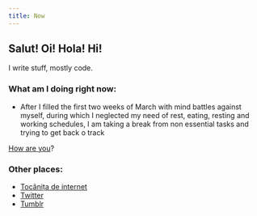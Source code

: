 ```yaml
---
title: Now
---
```


## Salut! Oi! Hola! Hi!

I write stuff, mostly code.

### What am I doing right **now**:

- After I filled the first two weeks of March with mind battles against myself, during which I neglected my need of rest, eating, resting and working schedules, I am taking a break from non essential tasks and trying to get back o track

[How are you](mailto:vlad@nsu.ro?subject=Hey%2C%20I%20am%20...)?

### Other places:
- [Tocănița de internet](https://tocanita.substack.com/)
- [Twitter](https://twitter.com/owltakestime/)
- [Tumblr](https://owltakestime.tumblr.com/)
